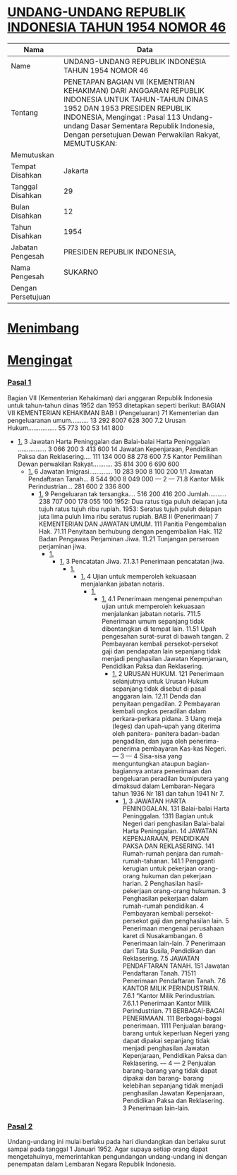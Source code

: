 # [UNDANG-UNDANG REPUBLIK INDONESIA TAHUN 1954 NOMOR 46](http://example.org/legal/peraturan/uu/1954/46)

| Nama | Data |
| ------ | ----- |
|Name|UNDANG-UNDANG REPUBLIK INDONESIA TAHUN 1954 NOMOR 46|
|Tentang| PENETAPAN BAGIAN VII (KEMENTRIAN KEHAKIMAN) DARI ANGGARAN REPUBLIK INDONESIA UNTUK TAHUN-TAHUN DINAS 1952 DAN 1953 PRESIDEN REPUBLIK INDONESIA, Mengingat : Pasal 113 Undang-undang Dasar Sementara Republik Indonesia, Dengan persetujuan Dewan Perwakilan Rakyat, MEMUTUSKAN:|
|Memutuskan||
|Tempat Disahkan|Jakarta|
|Tanggal Disahkan|29|
|Bulan Disahkan|12|
|Tahun Disahkan|1954|
|Jabatan Pengesah|PRESIDEN REPUBLIK INDONESIA,|
|Nama Pengesah|SUKARNO|
|Dengan Persetujuan||
# [Menimbang](http://example.org/legal/peraturan/uu/1954/46/menimbang)

# [Mengingat](http://example.org/legal/peraturan/uu/1954/46/mengingat)


### [Pasal 1](http://example.org/legal/peraturan/uu/1954/46/pasal/0001)
Bagian VII (Kementerian Kehakiman) dari anggaran Republik Indonesia untuk tahun-tahun dinas 1952 dan 1953 ditetapkan seperti berikut: BAGIAN VII KEMENTERIAN KEHAKIMAN BAB I (Pengeluaran) 71 Kementerian dan pengeluaranan umum.......... 13 292 8007 628 300 7.2 Urusan Hukum................ 55 773 100 53 141 800
* [1.](http://example.org/legal/peraturan/uu/1954/46/pasal/0001/versi/19541229/huruf/0001) 3 Jawatan Harta Peninggalan dan Balai-balai Harta Peninggalan ................ 3 066 200 3 413 600 14 Jawatan Kepenjaraan, Pendidikan Paksa dan Reklasering.... 111 134 000 88 278 600 7.5 Kantor Pemilihan Dewan perwakilan Rakyat........... 35 814 300 6 690 600
    * [1.](http://example.org/legal/peraturan/uu/1954/46/pasal/0001/versi/19541229/huruf/0001/huruf/0001) 6 Jawatan Imigrasi............. 10 283 900 8 100 200 1/1 Jawatan Pendaftaran Tanah... 8 544 900 8 049 000 — 2 — 71.8 Kantor Milik Perindustrian... 281 600 2 336 800
        * [1.](http://example.org/legal/peraturan/uu/1954/46/pasal/0001/versi/19541229/huruf/0001/huruf/0001/huruf/0001) 9 Pengeluaran tak tersangka.... 516 200 416 200 Jumlah.......... 238 707 000 178 055 100 1952: Dua ratus tiga puluh delapan juta tujuh ratus tujuh ribu rupiah. 1953: Seratus tujuh puluh delapan juta lima puluh lima ribu seratus rupiah. BAB II (Penerimaan) 7 KEMENTERIAN DAN JAWATAN UMUM. 111 Panitia Pengembalian Hak. 71.11 Penyitaan berhubung dengan pengembalian Hak. 112 Badan Pengawas Perjaminan Jiwa. 11.21 Tunjangan perseroan perjaminan jiwa.
            * [1.](http://example.org/legal/peraturan/uu/1954/46/pasal/0001/versi/19541229/huruf/0001/huruf/0001/huruf/0001/huruf/0001) 
                * [1.](http://example.org/legal/peraturan/uu/1954/46/pasal/0001/versi/19541229/huruf/0001/huruf/0001/huruf/0001/huruf/0001/huruf/0001) 3 Pencatatan Jiwa. 7.1.3.1 Penerimaan pencatatan jiwa.
                    * [1.](http://example.org/legal/peraturan/uu/1954/46/pasal/0001/versi/19541229/huruf/0001/huruf/0001/huruf/0001/huruf/0001/huruf/0001/huruf/0001) 
                        * [1.](http://example.org/legal/peraturan/uu/1954/46/pasal/0001/versi/19541229/huruf/0001/huruf/0001/huruf/0001/huruf/0001/huruf/0001/huruf/0001/huruf/0001) 4 Ujian untuk memperoleh kekuasaan menjalankan jabatan notaris.
                            * [1.](http://example.org/legal/peraturan/uu/1954/46/pasal/0001/versi/19541229/huruf/0001/huruf/0001/huruf/0001/huruf/0001/huruf/0001/huruf/0001/huruf/0001/huruf/0001) 
                                * [1.](http://example.org/legal/peraturan/uu/1954/46/pasal/0001/versi/19541229/huruf/0001/huruf/0001/huruf/0001/huruf/0001/huruf/0001/huruf/0001/huruf/0001/huruf/0001/huruf/0001) 4.1 Penerimaan mengenai penempuhan ujian untuk memperoleh kekuasaan menjalankan jabatan notaris. 711.5 Penerimaan umum sepanjang tidak dibentangkan di tempat lain. 11.51 Upah pengesahan surat-surat di bawah tangan. 2 Pembayaran kembali persekot-persekot gaji dan pendapatan lain sepanjang tidak menjadi penghasilan Jawatan Kepenjaraan, Pendidikan Paksa dan Reklasering.
                                    * [1.](http://example.org/legal/peraturan/uu/1954/46/pasal/0001/versi/19541229/huruf/0001/huruf/0001/huruf/0001/huruf/0001/huruf/0001/huruf/0001/huruf/0001/huruf/0001/huruf/0001/huruf/0001) 2 URUSAN HUKUM. 121 Penerimaan selanjutnya untuk Urusan Hukum sepanjang tidak disebut di pasal anggaran lain. 12.11 Denda dan penyitaan pengadilan. 2 Pembayaran kembali ongkos peradilan dalam perkara-perkara pidana. 3 Uang meja (leges) dan upah-upah yang diterima oleh panitera- panitera badan-badan pengadilan, dan juga oleh penerima- penerima pembayaran Kas-kas Negeri. — 3 — 4 Sisa-sisa yang menguntungkan ataupun bagian-bagiannya antara penerimaan dan pengeluaran peradilan bumiputera yang dimaksud dalam Lembaran-Negara tahun 1936 Nr 181 dan tahun 1941 Nr 7.
                                        * [1.](http://example.org/legal/peraturan/uu/1954/46/pasal/0001/versi/19541229/huruf/0001/huruf/0001/huruf/0001/huruf/0001/huruf/0001/huruf/0001/huruf/0001/huruf/0001/huruf/0001/huruf/0001/huruf/0001) 3 JAWATAN HARTA PENINGGALAN. 131 Balai-balai Harta Peninggalan. 1311 Bagian untuk Negeri dari penghasilan Balai-balai Harta Peninggalan. 14 JAWATAN KEPENJARAAN, PENDIDIKAN PAKSA DAN REKLASERING. 141 Rumah-rumah penjara dan rumah-rumah-tahanan. 141.1 Pengganti kerugian untuk pekerjaan orang-orang hukuman dan pekerjaan harian. 2 Penghasilan hasil-pekerjaan orang-orang hukuman. 3 Penghasilan pekerjaan dalam rumah-rumah pendidikan. 4 Pembayaran kembali persekot-persekot gaji dan penghasilan lain. 5 Penerimaan mengenai perusahaan karet di Nusakambangan. 6 Penerimaan lain-lain. 7 Penerimaan dari Tata Susila, Pendidikan dan Reklasering. 7.5 JAWATAN PENDAFTARAN TANAH. 151 Jawatan Pendaftaran Tanah. 71511 Penerimaan Pendaftaran Tanah. 7.6 KANTOR MILIK PERINDUSTRIAN. 7.6.1 “Kantor Milik Perindustrian. 7.6.1.1 Penerimaan Kantor Milik Perindustrian. 71 BERBAGAI-BAGAI PENERIMAAN. 111 Berbagai-bagai penerimaan. 1111 Penjualan barang-barang untuk keperluan Negeri yang dapat dipakai sepanjang tidak menjadi penghasilan Jawatan Kepenjaraan, Pendidikan Paksa dan Reklasering. — 4 — 2 Penjualan barang-barang yang tidak dapat dipakai dan barang- barang kelebihan sepanjang tidak menjadi penghasilan Jawatan Kepenjaraan, Pendidikan Paksa dan Reklasering. 3 Penerimaan lain-lain.


### [Pasal 2](http://example.org/legal/peraturan/uu/1954/46/pasal/0002)
Undang-undang ini mulai berlaku pada hari diundangkan dan berlaku surut sampai pada tanggal 1 Januari 1952. Agar supaya setiap orang dapat mengetahuinya, memerintahkan pengundangan undang-undang ini dengan penempatan dalam Lembaran Negara Republik Indonesia.
